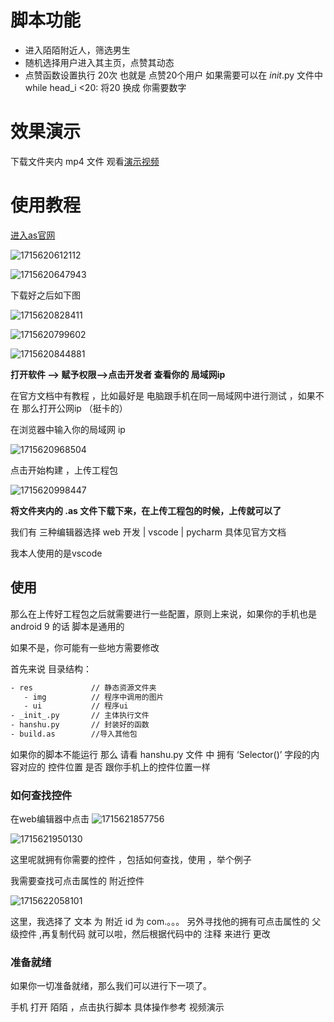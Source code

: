 # 脚本功能

* 进入陌陌附近人，筛选男生
* 随机选择用户进入其主页，点赞其动态
* 点赞函数设置执行 20次 也就是 点赞20个用户 如果需要可以在  _init_.py 文件中 while head_i <20: 将20 换成 你需要数字

# 效果演示

下载文件夹内 mp4 文件 观看[演示视频](https://github.com/djsindn/momo-/blob/main/%E9%99%8C%E9%99%8C%E9%99%84%E8%BF%91%E4%BA%BA%E5%8A%A8%E6%80%81%E7%82%B9%E8%B5%9E_1/QQ%E8%A7%86%E9%A2%9120240514011148.mp4)


# 使用教程

[进入as官网  ](http://dev.airscript.cn/)


![1715620612112](https://github.com/djsindn/momo-/assets/42528347/36bc9b7e-21ee-4e34-9f80-674f3dfd4bca)

![1715620647943](https://github.com/djsindn/momo-/assets/42528347/2a00831b-1ad2-4def-9d5a-271203d96e8b)


下载好之后如下图

![1715620828411](https://github.com/djsindn/momo-/assets/42528347/bdb7cde3-2dfb-4c2a-9204-dfd6dfbe42e0)

![1715620799602](https://github.com/djsindn/momo-/assets/42528347/9c22ffb9-a036-4136-9b33-b4a029a8bee7)

![1715620844881](https://github.com/djsindn/momo-/assets/42528347/de34005d-96ce-49c9-863b-c489e6036867)

**打开软件 --> 赋予权限-->点击开发者 查看你的 局域网ip**

在官方文档中有教程 ，比如最好是 电脑跟手机在同一局域网中进行测试 ，如果不在 那么打开公网ip （挺卡的）

在浏览器中输入你的局域网 ip 

![1715620968504](https://github.com/djsindn/momo-/assets/42528347/56a0e9b3-db56-4c99-a4cc-9732b84f1070)


点击开始构建 ，上传工程包

![1715620998447](https://github.com/djsindn/momo-/assets/42528347/3a412b49-b7d4-430b-a29c-7c0ff9fde293)


**将文件夹内的 .as 文件下载下来，在上传工程包的时候，上传就可以了**

我们有 三种编辑器选择 web 开发 | vscode | pycharm 具体见官方文档

我本人使用的是vscode 

## 使用

那么在上传好工程包之后就需要进行一些配置，原则上来说，如果你的手机也是android 9 的话 脚本是通用的 

如果不是，你可能有一些地方需要修改 

首先来说 目录结构：

```bash
- res             // 静态资源文件夹
   - img          // 程序中调用的图片
   - ui           // 程序ui
- _init_.py       // 主体执行文件
- hanshu.py       // 封装好的函数
- build.as        //导入其他包   
```

如果你的脚本不能运行 那么 请看 hanshu.py 文件 中 拥有 ‘Selector()’ 字段的内容对应的 控件位置 是否 跟你手机上的控件位置一样

### 如何查找控件

在web编辑器中点击
![1715621857756](https://github.com/djsindn/momo-/assets/42528347/001515ce-0233-4b0e-b1a8-be39de2cf832)

![1715621950130](https://github.com/djsindn/momo-/assets/42528347/6c1c07d3-2d4b-418e-958b-9509ebbb8cf0)


这里呢就拥有你需要的控件 ，包括如何查找，使用 ，举个例子

我需要查找可点击属性的 附近控件

![1715622058101](https://github.com/djsindn/momo-/assets/42528347/88d00720-a249-4dc9-8f43-3e0cc2670b41)

这里，我选择了 文本 为 附近 id 为 com.。。。 另外寻找他的拥有可点击属性的 父级控件 ,再复制代码 就可以啦，然后根据代码中的 注释 来进行 更改

### 准备就绪

如果你一切准备就绪，那么我们可以进行下一项了。

手机 打开 陌陌 ，点击执行脚本 具体操作参考 视频演示
